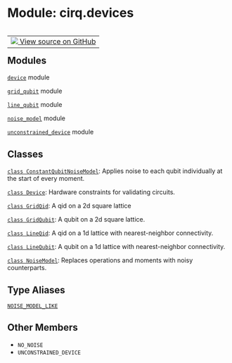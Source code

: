 <div itemscope itemtype="http://developers.google.com/ReferenceObject">
<meta itemprop="name" content="cirq.devices" />
<meta itemprop="path" content="Stable" />
<meta itemprop="property" content="NO_NOISE"/>
<meta itemprop="property" content="UNCONSTRAINED_DEVICE"/>
</div>

# Module: cirq.devices

<!-- Insert buttons and diff -->

<table class="tfo-notebook-buttons tfo-api" align="left">

<td>
  <a target="_blank" href="https://github.com/quantumlib/cirq/tree/master/cirq/devices/__init__.py">
    <img src="https://www.tensorflow.org/images/GitHub-Mark-32px.png" />
    View source on GitHub
  </a>
</td>
</table>







## Modules

[`device`](../cirq/devices/device.md) module

[`grid_qubit`](../cirq/devices/grid_qubit.md) module

[`line_qubit`](../cirq/devices/line_qubit.md) module

[`noise_model`](../cirq/devices/noise_model.md) module

[`unconstrained_device`](../cirq/devices/unconstrained_device.md) module

## Classes

[`class ConstantQubitNoiseModel`](../cirq/devices/ConstantQubitNoiseModel.md): Applies noise to each qubit individually at the start of every moment.

[`class Device`](../cirq/devices/Device.md): Hardware constraints for validating circuits.

[`class GridQid`](../cirq/devices/GridQid.md): A qid on a 2d square lattice

[`class GridQubit`](../cirq/devices/GridQubit.md): A qubit on a 2d square lattice.

[`class LineQid`](../cirq/devices/LineQid.md): A qid on a 1d lattice with nearest-neighbor connectivity.

[`class LineQubit`](../cirq/devices/LineQubit.md): A qubit on a 1d lattice with nearest-neighbor connectivity.

[`class NoiseModel`](../cirq/devices/NoiseModel.md): Replaces operations and moments with noisy counterparts.

## Type Aliases

[`NOISE_MODEL_LIKE`](../cirq/devices/NOISE_MODEL_LIKE.md)

## Other Members

* `NO_NOISE` <a id="NO_NOISE"></a>
* `UNCONSTRAINED_DEVICE` <a id="UNCONSTRAINED_DEVICE"></a>
